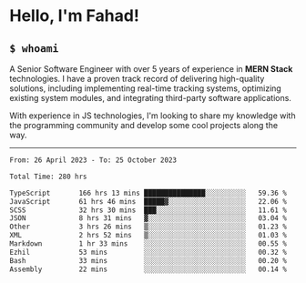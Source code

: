 <h1>Hello, I'm Fahad!</h1>

<h2><code>$ whoami</code></h2>

A Senior Software Engineer with over 5 years of experience in **MERN Stack** technologies. I have a proven track record of delivering high-quality solutions, including implementing real-time tracking systems, optimizing existing system modules, and integrating third-party software applications.

With experience in JS technologies, I'm looking to share my knowledge with the programming community and develop some cool projects along the way.

---

<!--START_SECTION:waka-->

```txt
From: 26 April 2023 - To: 25 October 2023

Total Time: 280 hrs

TypeScript       166 hrs 13 mins ███████████████░░░░░░░░░░   59.36 %
JavaScript       61 hrs 46 mins  █████▓░░░░░░░░░░░░░░░░░░░   22.06 %
SCSS             32 hrs 30 mins  ███░░░░░░░░░░░░░░░░░░░░░░   11.61 %
JSON             8 hrs 31 mins   ▓░░░░░░░░░░░░░░░░░░░░░░░░   03.04 %
Other            3 hrs 26 mins   ▒░░░░░░░░░░░░░░░░░░░░░░░░   01.23 %
XML              2 hrs 52 mins   ▒░░░░░░░░░░░░░░░░░░░░░░░░   01.03 %
Markdown         1 hr 33 mins    ░░░░░░░░░░░░░░░░░░░░░░░░░   00.55 %
Ezhil            53 mins         ░░░░░░░░░░░░░░░░░░░░░░░░░   00.32 %
Bash             33 mins         ░░░░░░░░░░░░░░░░░░░░░░░░░   00.20 %
Assembly         22 mins         ░░░░░░░░░░░░░░░░░░░░░░░░░   00.14 %
```

<!--END_SECTION:waka-->

<!--
**heyFahad/heyFahad** is a ✨ _special_ ✨ repository because its `README.md` (this file) appears on your GitHub profile.

Here are some ideas to get you started:

- 🔭 I’m currently working on ...
- 🌱 I’m currently learning ...
- 👯 I’m looking to collaborate on ...
- 🤔 I’m looking for help with ...
- 💬 Ask me about ...
- 📫 How to reach me: ...
- 😄 Pronouns: ...
- ⚡ Fun fact: ...
-->
